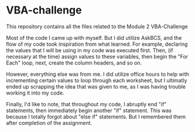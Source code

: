 # VBA-challenge
This repository contains all the files related to the Module 2 VBA-Challenge

Most of the code I came up with myself. But I did utilize AskBCS, and the flow of my code took inspiration from what learned. For example, declaring the values that I will be using in my code was executed first. Then, (if necessary at the time) assign values to these variables, then begin the "For Each" loop, next, create the column headers, and so on.

However, everything else was from me. I did utilize office hours to help with incrementing certain values to loop through each worksheet, but I ultimatly ended up scrapping the idea that was given to me, as I was having trouble working it into my code.

Finally, I'd like to note, that throughout my code, I abruptly end "if" statements, then immediately begin another "if" statement. This was because I totally forgot about "else if" statements. But I remembered them after completion of the assignment.
